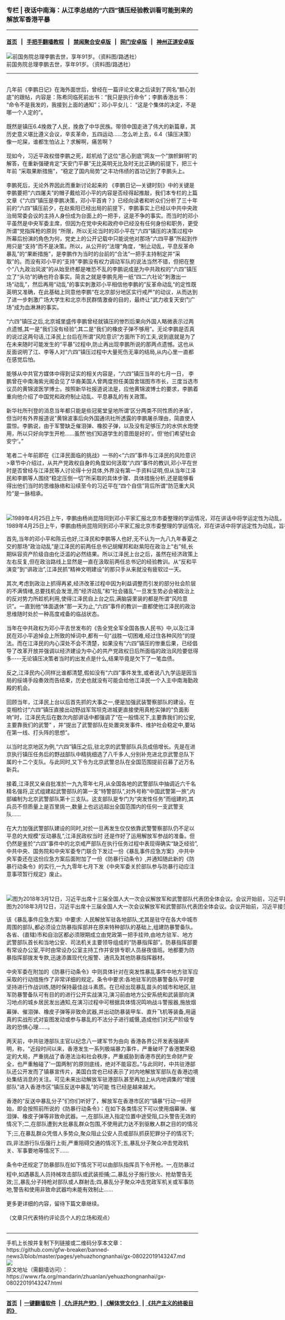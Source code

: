 ### 专栏 | 夜话中南海：从江李总结的“六四”镇压经验教训看可能到来的解放军香港平暴
------------------------

#### [首页](https://github.com/gfw-breaker/banned-news3/blob/master/README.md) &nbsp;&nbsp;|&nbsp;&nbsp; [手把手翻墙教程](https://github.com/gfw-breaker/guides/wiki) &nbsp;&nbsp;|&nbsp;&nbsp; [禁闻聚合安卓版](https://github.com/gfw-breaker/bn-android) &nbsp;&nbsp;|&nbsp;&nbsp; [网门安卓版](https://github.com/oGate2/oGate) &nbsp;&nbsp;|&nbsp;&nbsp; [神州正道安卓版](https://github.com/SzzdOgate/update) 



<div id="headerimg">
 <img alt="前国务院总理李鹏去世，享年91岁。（资料图/路透社）" src="https://www.rfa.org/mandarin/yataibaodao/zhengzhi/ql3-07232019080956.html/2019-07-23T110606Z_1859569104_RC1AC740D900_RTRMADP_3_CHINA-LIPENG.JPG/@@images/e581de86-cc8a-446f-85d3-00106134af37.jpeg" title="前国务院总理李鹏去世，享年91岁。（资料图/路透社）"/>
 <div id="headerimgcontents">
  <div id="headerimgcaption">
   <span>
    前国务院总理李鹏去世，享年91岁。（资料图/路透社）
   </span>
   <!-- zoomattribute -->
  </div>
  <!-- headerimgcaption -->
 </div>
 <!-- headerimagecontents -->
</div>

<hr/>
<div id="storytext">
 <div>
  <div class="slot_header">
  </div>
 </div>
 <p>
  <br/>
  几年前《李鹏日记》在海外面世后，曾经在一篇评论文章之后读到了网名“额心到底”的跟帖，内容是：陈希同临死前出书：“我只是执行命令”；李鹏香港出书： “命令不是我发的，我接到上面的通知”；邓小平女儿： “这是个集体的决定，不是哪一个人定的”。
  <br/>
  <br/>
  既然是镇压6.4挽救了人民，挽救了中华民族。带领中国走进了伟大的新篇章，其历史意义堪比遵义会议，辛亥革命，五四运动……怎么听上去，6.4（镇压决策）像一坨屎，谁都生怕沾上？求解啊，痛苦啊？
  <br/>
  <br/>
  现如今，习近平政权借李鹏之死，趁机给了这位“恶心到底”网友一个“旗帜鲜明”的解答，在重新强硬肯定“天安门平暴”无比英明无比及时无比正确的前提下，把三十年前 “采取果断措施”，“稳定了国内局势”之丰功伟绩的首功记到了李鹏头上。
  <br/>
  <br/>
  李鹏死后，无论外界因此而重新讨论起来的 《李鹏日记—关键时刻》中的关键是李鹏要把“六四屠夫”的帽子戴给邓小平的内容是否经得起推敲，我们本专栏的上篇文章《“六四”镇压是李鹏决策，邓小平首肯？》已经向读者和听众们分析了三十年前的“六四”镇压前夕，在赵紫阳已经出局的前提下，李鹏事实上已经以中共中央政治局常委会议的主持人身份成为台面上的一把手，这是不争的事实。而当时的邓小平虽然是中央军委主席，但因为在党中央和政府中已经没有任何身份和职务，更受所谓“党指挥枪的原则 “所限，所以无论当时的邓小平在“六四”镇压的决策过程中所幕后扮演的角色为何，党史上的公开记载中只能说他对那场“六四平暴”所起到作用只是“支持”而不是决策。所以，从公开的“法理”角度，“制止动乱，平息反革命暴乱”的“果断措施”，是李鹏作为当时的台前的“合法”一把手主持制定并“采取”的。而没有邓小平的“支持”李鹏没有权力调动军队的说法当然不错，但把在整个“八九政治风波”的从始至终都是唯恐不乱的李鹏说成是为中共政权的“六四”镇压立了“头功”的确也符合事实。简言之就是李鹏先用一纸“四二六社论”刺激出一场“动乱”，然后再用“动乱”的事实刺激邓小平相信他李鹏的”反革命动乱“的定性既英明又准确，在此基础上同意他李鹏“在北京部分地区实行戒严”的动议，从而达到了进一步刺激广场大学生和北京市民群情激奋的目的，最终让“武力收复天安门广场”成为血淋淋的事实。
  <br/>
  <br/>
  “六四”镇压之后,北京城里盛传李鹏曾经就镇压的惨烈后果向外国人略微表示过两点遗憾,其一是“我们没有经验”;其二是“我们的橡皮子弹不够用”。无论李鹏是否真的说过这两句话,江泽民上台后在所谓“风险意识”方面所下的工夫,说到底就是为了在未来随时可能发生的“平暴”过程中,防止再出现李鹏所说的那两点遗憾。这也从反面说明了江、李等人对“六四”镇压过程中大量死伤无辜的结局,从内心里一直都在感觉后怕。
  <br/>
  <br/>
  能够从中共官方媒体中得到证实的相关内容是，“六四”镇压当年的七月一日， 李鹏曾在中南海紫光阁会见了华裔美国人曾两度担任美国舍瑞图市市长，三度当选市议员的黄锦波医学博士。按照新华社报道说法是，应他黄锦波博士的要求，李鹏着重向他介绍了中国党和政府制止动乱、平息暴乱的有关政策。
  <br/>
  <br/>
  新华社所刊登的消息当年都只能是些冠冕堂皇地所谓‘区分两类不同性质的矛盾’，但当时有外界报道说”黄锦波事后向外国通讯社所透露的李鹏屠杀理由，简直使人震惊。李鹏说，由于军警缺乏催泪弹、橡胶子弹，以及没有足够压力的水供水炮使用，所以只好向学生开枪……虽然‘他们知道学生的意图是好的’。但‘他们希望社会安宁’。”
  <br/>
  <br/>
  笔者二十年前即在《江泽民面临的挑战》一书的&lt;“六四”事件与江泽民的风险意识&gt;章节中介绍过，从共产党政权自身的角度如何汲取“六四”事件的教训,邓小平在世时是否曾经与江泽民等人讨论得十分具体,外界没有第一手资料证明,但从当年江泽民和李鹏等人围绕“稳定压倒一切”所采取的具体步骤、具体措施分析,还是能够看得出他们当时的思维脉络和沿续至今的习近平在“四个自信”背后所谓“防范重大风险”是一脉相承。
 </p>
 <p>
  <br/>
  <div class="image-inline captioned" style="width:1423px;">
   <div style="width:1423px;">
    <img alt="1989年4月25日上午，李鹏由杨尚昆陪同到邓小平家汇报北京市委整理的学运情况，邓在讲话中将学运定性为动乱，旨在推翻中共和社会主义制度。李鹏连夜传达邓的讲话，将邓推向前台，邓及子女对此不满。（资料图/AFP）" src="https://www.rfa.org/mandarin/ytbdzhuantixilie/6430/yrh-04252019095333.html/000_APW2002060352896.jpg" title="1989年4月25日上午，李鹏由杨尚昆陪同到邓小平家汇报北京市委整理的学运情况，邓在讲话中将学运定性为动乱，旨在推翻中共和社会主义制度。李鹏连夜传达邓的讲话，将邓推向前台，邓及子女对此不满。（资料图/AFP）"/>
   </div>
   <div class="image-caption">
    <span style="width:1423px;">
     1989年4月25日上午，李鹏由杨尚昆陪同到邓小平家汇报北京市委整理的学运情况，邓在讲话中将学运定性为动乱，旨在推翻中共和社会主义制度。李鹏连夜传达邓的讲话，将邓推向前台，邓及子女对此不满。（资料图/AFP）
    </span>
    <span class="copyright">
    </span>
   </div>
  </div>
 </p>
 <p>
  首先,当年的邓小平和陈云也好,江泽民和李鹏等人也好,无不认为一九八九年春夏之交的那场“政治动乱”是江泽民的前两任总书记胡耀邦和赵紫阳在政治上“右”倾,长期纵容资产阶级自由化泛滥的必然结果。所以江泽民上台之后，虽然在经济政策上左右反复,但在政治路线上显然是一直在汲取前两任总书记的经验教训。从“反和平演变”到“讲政治”,江泽民抓“精神文明建设”的那只手从来就没有疲软过一天。
  <br/>
  <br/>
  其次,考虑到政治上抓得再紧,经济改革过程中因为利益调整而引发的部分社会阶层的不满情绪,总要找机会发泄,而“经济动乱”和“社会骚乱”一旦发生势必会被政治上的反对势力所趁机利用,使得江泽民自上台之后,满脑袋里装的都是所谓“风险意识”。一直到他“体面退休”那一天为止,“六四”事件的教训一直都使他江泽民的政治思维随时处於一种高度戒备的临战状态。
  <br/>
  <br/>
  当年在中共政权为邓小平去世发布的《告全党全军全国各族人民书》中,以及江泽民在邓小平追悼会上所致的悼词中,都有一句“战胜一切困难,经过住各种风险”的提法。而在江泽民的内心深处不会不清楚，如果没有“六四”镇压的惨重后果，已经倡导了改革开放并强调以经济建设为中心的共产党政权日后所面临的政治风险要低得多----无论镇压决策者当时的出发点是什么,结果毕竟是欠下了一笔血债。
  <br/>
  <br/>
  反之,江泽民内心同样比谁都清楚,假如没有“六四”事件发生,或者说八九学运是因当局的绥靖手段奏效而告结束，历史也就没有可能会给他江泽民一个入主中南海勤政殿的机会。
  <br/>
  <br/>
  回顾当年，江泽民上台以后首先抓的大事之一,便是加强武装警察部队的建设。在变相检讨“六四”镇压直接出动野战军驾坦克进城更直接使用真枪实弹的“负面影响”时，江泽民先后在数次内部讲话中都强调了“在一般情况下,主要靠我们的公安,主要靠我们的武警” ，并“提出了武警部队在处置突发事件、维护社会稳定中,要站在第一线、打头阵的思想”。
  <br/>
  <br/>
  以当时北京地区为例,“六四”镇压之后,驻北京的武警部队兵员成倍增长。先是在进京执行镇压任务后的野战部队中精挑细选了八千多人,分别补充进北京武警总队下属的十二个支队。与此同时,又下令为北京武警总队在全国范围提前召募了近万名新兵。
  <br/>
  <br/>
  接着,江泽民又亲自批准於一九九零年七月,从全国各地的武警部队中抽调近六千名精名强将,正式组建起武警部队的第一支“特警部队”,对外号称“中国武警第一旅”,内部编制为北京武警部队第十三支队。这支部队是专门为“突发性任务”而组建的,其兵员不但质量上是百里挑一,数量上也远远超出全国范围内的任何一支武警支队……
  <br/>
  <br/>
  在大力加强武警部队建设的同时,对於一旦再发生仅仅依靠武警警察部队仍不足以平息的大规模“反动暴乱”,江泽民政权当时 还是作好了运用解放军参战的准备。但仍然是鉴於“六四”事件中的北京戒严部队在执行任务过程中表现得确实“缺乏经验”,中共中央、国务院和中央军委专门联合下发过一份《暴乱事件应急方案》,中共中央军委还在这份应急方案后面附加了一份《防暴行动条令》,并通知随此新的《防暴行动条令》的实行,一九九零年七月下发《中央军委关於部队参与防暴行动应注意事项暂行规定》废止。
 </p>
 <p>
  <br/>
  <div class="image-inline captioned" style="width:960px;">
   <div style="width:960px;">
    <img alt="图为2018年3月12日，习近平出席十三届全国人大一次会议解放军和武警部队代表团全体会议。会议开始前，习近平接见与会代表。（AP Photo）" src="https://www.rfa.org/mandarin/zhuanlan/junshiwujinqu/mie-01162019111104.html/AP-3-13-2018-000001b_a8153824-2671-11e8-9f95-06a811d7e716.jpg" title="图为2018年3月12日，习近平出席十三届全国人大一次会议解放军和武警部队代表团全体会议。会议开始前，习近平接见与会代表。（AP Photo）"/>
   </div>
   <div class="image-caption">
    <span style="width:960px;">
     图为2018年3月12日，习近平出席十三届全国人大一次会议解放军和武警部队代表团全体会议。会议开始前，习近平接见与会代表。（AP Photo）
    </span>
    <span class="copyright">
    </span>
   </div>
  </div>
 </p>
 <p>
  该《暴乱事件应急方案》中要求: 人民解放军驻各地部队,尤其是驻守在各大中城市周围的部队,都必须设立防暴指挥部并在原来特种部队的基础上,组建防暴警备队。各省、(直辖)市和自治区都必须限期成立由党政第一把手挂帅,由地方驻军、地方武警部队首长和当地公安、司法机关主要领导组成的“防暴指挥部”。防暴指挥部要有常设办公室,平时由常设办公室主持工作并安排专职人员昼夜值班。地都要为防暴指挥部拨发专款,迅速添置现代化报警、通讯及其他防暴指挥器材。
  <br/>
  <br/>
  中央军委在附加的《防暴行动条令》中则具体针对在突发性暴乱事件中地方驻军应采取的行动措施作了非常详细的规定。条令中要求:各地驻军的防暴警备队平时要坚持进行作战训练,随时保持最佳战斗素质。在已经出现暴乱苗头的城市和地区,驻军防暴警备队可有目的的进行公开实战演习,演习前由地方公安系统和武装部向演习地点的城乡居民发出通知,在演习过程中可根据具体情况鸣响战斗警报器,施放烟幕弹、催泪弹、橡皮子弹等非致命武器,并出动防暴装甲车、直升飞机等装备,用逼真的实战形式对妄图发动或参与暴乱的不法分子进行威慑,造成他们对无产阶级专政的恐惧心理……。
  <br/>
  <br/>
  两天前，中共驻港部队主官以纪念八一建军节为由向 香港各界公开发表强硬声明，称，“近段时间以来，香港发生一系列极端暴力事件，严重破坏了香港繁荣稳定的大局，严重挑战了香港法治和社会秩序，严重威胁到香港市民的生命财产安全，也严重触碰了‘一国两制’的原则底线，绝对不能容忍。”与此同时，中共驻港部队还公开发而了镇暴宣传片，美国白宫也已经表示了对内地解放军部队在香港边境处集结消息的关注。可见未来出动解放军驻港部队甚至再加上从内地调集的“增援部队”进入香港市区“镇压反送中暴乱”的可能 性已经是越来越大。
  <br/>
  <br/>
  香港的“反送中暴乱分子”们你们听好了，解放军在香港市区的“镇暴”行动一经开始，即会按照前所说的《防暴行动条令》：在如下各类情况下可以使用烟幕弹、催泪弹、橡皮子弹等非致命武器。一,在部队进入指定位置中途受阻,口头警告无效的情况下;二,在部队遭到大批暴乱群众包围,不使用武力达不到驱散人群之目的的情况下;三,在暴乱群众凭借人多势众,聚众阻止公安人员或部队抓获犯罪分子的情况下;四,非法游行队伍强行上街,严重阻碍交通的情况下;五,暴乱分子聚众冲击党政机关、军事要地等情况下……
  <br/>
  <br/>
  条令中还规定了防暴部队在如下情况下可以由部队指挥员下令开枪。一,在防暴过程中,如遇暴乱人员持械攻击部队或武装拒捕;二,暴乱分子施行放火、抢劫警告无效;三,暴乱分子持枪对部队或人群射击;四,暴乱分子聚众冲击党政军机关或军事防地,警告和使用非致命武器均未能有效制止……
  <br/>
  <br/>
  更多更详细的内容，留待下篇文章继续。
  <br/>
  <br/>
  （文章只代表特约评论员个人的立场和观点）
  <br/>
  <br/>
 </p>
</div>

<hr/>
手机上长按并复制下列链接或二维码分享本文章：<br/>
https://github.com/gfw-breaker/banned-news3/blob/master/pages/yehuazhongnanhai/gx-08022019143247.md <br/>
<a href='https://github.com/gfw-breaker/banned-news3/blob/master/pages/yehuazhongnanhai/gx-08022019143247.md'><img src='https://github.com/gfw-breaker/banned-news3/blob/master/pages/yehuazhongnanhai/gx-08022019143247.md.png'/></a> <br/>
原文地址（需翻墙访问）：https://www.rfa.org/mandarin/zhuanlan/yehuazhongnanhai/gx-08022019143247.html


------------------------
#### [首页](https://github.com/gfw-breaker/banned-news3/blob/master/README.md) &nbsp;|&nbsp; [一键翻墙软件](https://github.com/gfw-breaker/nogfw/blob/master/README.md) &nbsp;| [《九评共产党》](https://github.com/gfw-breaker/9ping.md/blob/master/README.md#九评之一评共产党是什么) | [《解体党文化》](https://github.com/gfw-breaker/jtdwh.md/blob/master/README.md) | [《共产主义的终极目的》](https://github.com/gfw-breaker/gczydzjmd.md/blob/master/README.md)

